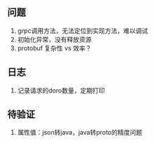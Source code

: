 
## 问题

1. grpc调用方法，无法定位到实现方法，难以调试
2. 初始化异常，没有释放资源
3. protobuf 复杂性 vs 效率？
   

## 日志

1. 记录请求的doro数量，定期打印

## 待验证

1. 属性值：json转java，java转proto的精度问题